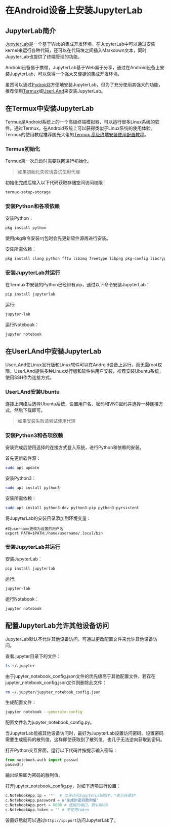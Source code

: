 # 在Android设备上安装JupyterLab


## JupyterLab简介

[JupyterLab](https://jupyterlab.readthedocs.io/en/stable/)是一个基于Web的集成开发环境。在JupyterLab中可以通过安装kernel来运行各种代码，还可以在代码块之间插入Markdown文本，同时JupyterLab也提供了终端管理的功能。

Android设备易于携带，JupyterLab基于Web易于分享，通过在Android设备上安装JupyterLab，可以获得一个强大又便捷的集成开发环境。

虽然可以通过[Pydroid3](https://play.google.com/store/apps/details?id=ru.iiec.pydroid3)方便地安装JupyterLab，但为了充分使用其强大的功能，推荐使用[Termux](https://termux.com/)或[UserLAnd](https://userland.tech/)来安装JupyterLab。

## 在Termux中安装JupyterLab

Termux是Android系统上的一个高级终端模拟器，可以运行很多Linux系统的软件。通过Termux，在Android系统上可以获得类似于Linux系统的使用体验。Termux的使用教程推荐国光大佬的[Termux 高级终端安装使用配置教程](https://www.sqlsec.com/2018/05/termux.html)。

### Termux初始化

Termux第一次启动时需要联网进行初始化。
>如果初始化失败请尝试使用代理

初始化完成后输入以下代码获取存储空间访问权限：

```bash
termux-setup-storage
```

### 安装Python和各项依赖

安装Python：

```bash
pkg install python
```

使用pkg命令安装rrj包时会先更新软件源再进行安装。

安装所需依赖：

```bash
pkg install clang python fftw libzmq freetype libpng pkg-config libcrypt
```

### 安装JupyterLab并运行

在Termux中安装的Python已经带有pip，通过以下命令安装JupyterLab：

```bash
pip install jupyterlab
```

运行:

```bash
jupyter-lab
```

运行Notebook：

```bash
jupyter notebook
```

## 在UserLAnd中安装JupyterLab

UserLAnd使Linux发行版和Linux软件可以在Android设备上运行，而无需root权限。UserLAnd提供多种Linux发行版和软件供用户安装，推荐安装Ubuntu系统，使用SSH作为连接方式。

### UserLAnd安装Ubuntu

连接上网络后选择Ubuntu系统，设置用户名、密码和VNC密码并选择一种连接方式，然后下载即可。
>如果安装失败请尝试使用代理

### 安装Python3和各项依赖

安装完成后使用选择的连接方式登入系统，进行Python和依赖的安装。

首先更新软件源：

```bash
sudo apt update
```

安装Python3：

```bash
sudo apt install python3
```

安装所需依赖：

```bash
sudo apt install python3-dev python3-pip python3-pyrsistent
```

将JupyterLab的安装目录添加到环境变量：

```
#将username更改为设置的用户名
export PATH=$PATH:/home/username/.local/bin
```

### 安装JupyterLab并运行

安装JupyterLab：

```bash
pip install jupyterlab
```

运行:

```bash
jupyter-lab
```

运行Notebook：

```bash
jupyter notebook
```

## 配置JupyterLab允许其他设备访问

JupyterLab默认不允许其他设备访问，可通过更改配置文件来允许其他设备访问。

查看.jupyter目录下的文件：

```bash
ls ~/.jupyter
```

由于jupyter_notebook_config.json文件的优先级高于其他配置文件，若存在jupyter_notebook_config.json文件则删除此文件：

```bash
rm ~/.jupyter/jupyter_notebook_config.json
```

生成配置文件：

```bash
jupyter notebook --generate-config
```
配置文件名为jupyter_notebook_config.py。

当JupyterLab能被其他设备访问时，最好为JupyterLab设置访问密码。设置密码需要生成密码的散列值，这样即使获取到了散列值，也几乎无法逆向获取到密码。

打开Python交互界面，运行以下代码并按提示输入密码：

```python
from notebook.auth import passwd
passwd()
```

输出结果即为密码的散列值。

打开jupyter_notebook_config.py，对如下选项进行设置：

```python
c.NotebookApp.ip = '*'  # 允许访问JupyterLab的IP，*表示任意IP
c.NotebookApp.password = u'生成的密码散列值'
c.NotebookApp.port = 8888 # 使用的端口，默认8888
c.NotebookApp.token = '' # 不使用token
```

设置好后就可以通过`http://ip:port`访问JupyterLab了。
